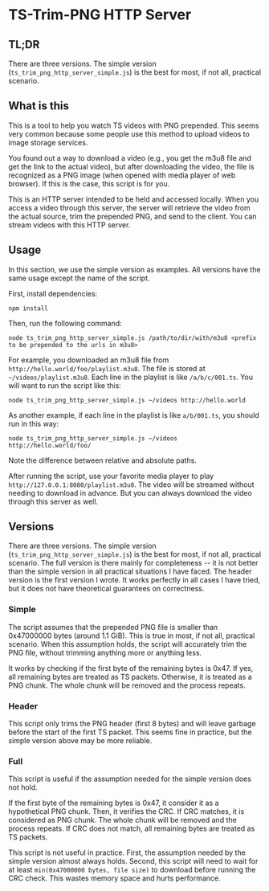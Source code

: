 # TS-Trim-PNG HTTP Server

## TL;DR

There are three versions. The simple version (`ts_trim_png_http_server_simple.js`) is the best for most, if not all, practical scenario.

## What is this

This is a tool to help you watch TS videos with PNG prepended. This seems very common because some people use this method to upload videos to image storage services.

You found out a way to download a video (e.g., you get the m3u8 file and get the link to the actual video), but after downloading the video, the file is recognized as a PNG image (when opened with media player of web browser). If this is the case, this script is for you.

This is an HTTP server intended to be held and accessed locally. When you access a video through this server, the server will retrieve the video from the actual source, trim the prepended PNG, and send to the client. You can stream videos with this HTTP server.

## Usage

In this section, we use the simple version as examples. All versions have the same usage except the name of the script.

First, install dependencies:

```
npm install
```

Then, run the following command:

```
node ts_trim_png_http_server_simple.js /path/to/dir/with/m3u8 <prefix to be prepended to the urls in m3u8>
```

For example, you downloaded an m3u8 file from `http://hello.world/foo/playlist.m3u8`. The file is stored at `~/videos/playlist.m3u8`. Each line in the playlist is like `/a/b/c/001.ts`. You will want to run the script like this:

```
node ts_trim_png_http_server_simple.js ~/videos http://hello.world
```

As another example, if each line in the playlist is like `a/b/001.ts`, you should run in this way:

```
node ts_trim_png_http_server_simple.js ~/videos http://hello.world/foo/
```

Note the difference between relative and absolute paths.

After running the script, use your favorite media player to play `http://127.0.0.1:8080/playlist.m3u8`. The video will be streamed without needing to download in advance. But you can always download the video through this server as well.

## Versions

There are three versions. The simple version (`ts_trim_png_http_server_simple.js`) is the best for most, if not all, practical scenario. The full version is there mainly for completeness -- it is not better than the simple version in all practical situations I have faced. The header version is the first version I wrote. It works perfectly in all cases I have tried, but it does not have theoretical guarantees on correctness.

### Simple

The script assumes that the prepended PNG file is smaller than 0x47000000 bytes (around 1.1 GiB). This is true in most, if not all, practical scenario. When this assumption holds, the script will accurately trim the PNG file, without trimming anything more or anything less.

It works by checking if the first byte of the remaining bytes is 0x47. If yes, all remaining bytes are treated as TS packets. Otherwise, it is treated as a PNG chunk. The whole chunk will be removed and the process repeats.

### Header

This script only trims the PNG header (first 8 bytes) and will leave garbage before the start of the first TS packet. This seems fine in practice, but the simple version above may be more reliable.

### Full

This script is useful if the assumption needed for the simple version does not hold.

If the first byte of the remaining bytes is 0x47, it consider it as a hypothetical PNG chunk. Then, it verifies the CRC. If CRC matches, it is considered as PNG chunk. The whole chunk will be removed and the process repeats. If CRC does not match, all remaining bytes are treated as TS packets.

This script is not useful in practice. First, the assumption needed by the simple version almost always holds. Second, this script will need to wait for at least `min(0x47000000 bytes, file size)` to download before running the CRC check. This wastes memory space and hurts performance.

